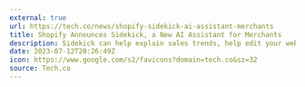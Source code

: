 ```yaml
---
external: true
url: https://tech.co/news/shopify-sidekick-ai-assistant-merchants
title: Shopify Announces Sidekick, a New AI Assistant for Merchants
description: Sidekick can help explain sales trends, help edit your website theme, or answer frequently asked questions.
date: 2023-07-12T20:26:49Z
icon: https://www.google.com/s2/favicons?domain=tech.co&sz=32
source: Tech.co
---
```

